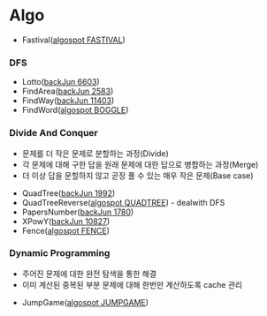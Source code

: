 # Algo


* Fastival([algospot FASTIVAL](https://algospot.com/judge/problem/read/FESTIVAL))

### DFS

* Lotto([backJun 6603](https://www.acmicpc.net/problem/6603))
* FindArea([backJun 2583](https://www.acmicpc.net/problem/2583))
* FindWay([backJun 11403](https://www.acmicpc.net/problem/11403))
* FindWord([algospot BOGGLE](https://algospot.com/judge/problem/read/BOGGLE))

### Divide And Conquer
- 문제를 더 작은 문제로 분할하는 과정(Divide)
- 각 문제에 대해 구한 답을 원래 문제에 대한 답으로 병합하는 과정(Merge)
- 더 이상 답을 문할하지 않고 곧장 풀 수 있는 매우 작은 문제(Base case)

* QuadTree([backJun 1992](https://www.acmicpc.net/problem/1992))
* QuadTreeReverse([algospot QUADTREE](https://algospot.com/judge/problem/read/QUADTREE)) - dealwith DFS
* PapersNumber([backJun 1780](https://www.acmicpc.net/problem/1780))
* XPowY([backJun 10827](https://www.acmicpc.net/problem/10827))
* Fence([algospot FENCE](https://algospot.com/judge/problem/read/FENCE))

### Dynamic Programming
- 주어진 문제에 대한 완전 탐색을 통한 해결
- 이미 계산된 중복된 부분 문제에 대해 한번만 계산하도록 cache 관리

* JumpGame([algospot JUMPGAME](https://algospot.com/judge/problem/read/JUMPGAME))